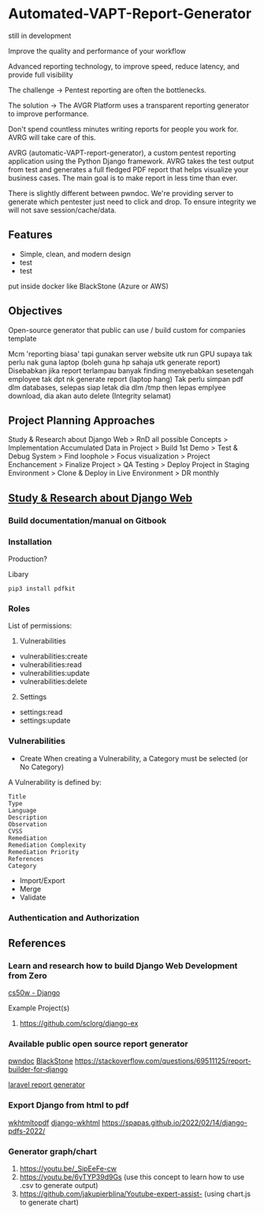 # Automated-VAPT-Report-Generator
still in development

Improve the quality and performance of your workflow

Advanced reporting technology, to improve speed, reduce latency, and provide full visibility

The challenge -> Pentest reporting are often the bottlenecks.

The solution -> The AVGR Platform uses a transparent reporting generator to improve performance.

Don't spend countless minutes writing reports for people you work for. AVRG will take care of this.

AVRG (automatic-VAPT-report-generator), a custom pentest reporting application using the Python Django framework. AVRG takes the test output from test and generates a full fledged PDF report that helps visualize your business cases. The main goal is to make report in less time than ever. 

There is slightly different between pwndoc. We're providing server to generate which pentester just need to click and drop. To ensure integrity we will not save session/cache/data. 

## Features
- Simple, clean, and modern design
- test
- test

put inside docker like BlackStone (Azure or AWS)

## Objectives
Open-source generator that public can use / build custom for companies template

Mcm 'reporting biasa' tapi gunakan server website utk run GPU supaya tak perlu nak guna laptop (boleh guna hp sahaja utk generate report)
Disebabkan jika report terlampau banyak finding menyebabkan sesetengah employee tak dpt nk generate report (laptop hang)
Tak perlu simpan pdf dlm databases, selepas siap letak dia dlm /tmp then lepas emplyee download, dia akan auto delete (Integrity selamat)

## Project Planning Approaches
Study & Research about Django Web > RnD all possible Concepts > Implementation Accumulated Data in Project > Build 1st Demo > Test & Debug System > Find loophole > Focus visualization > Project Enchancement > Finalize Project > QA Testing > Deploy Project in Staging Environment > Clone & Deploy in Live Environment > DR monthly

## [Study & Research about Django Web](https://github.com/g3nj1z/Jom-Belajar-Django)

### Build documentation/manual on Gitbook

### Installation
Production?

Libary

    pip3 install pdfkit

### Roles
List of permissions:
1. Vulnerabilities
- vulnerabilities:create
- vulnerabilities:read
- vulnerabilities:update
- vulnerabilities:delete

2. Settings
- settings:read
- settings:update

### Vulnerabilities
- Create
When creating a Vulnerability, a Category must be selected (or No Category)

A Vulnerability is defined by:

    Title
    Type
    Language
    Description
    Observation
    CVSS
    Remediation
    Remediation Complexity
    Remediation Priority
    References
    Category
    
- Import/Export
- Merge
- Validate

### Authentication and Authorization

## References

### Learn and research how to build Django Web Development from Zero
[cs50w - Django](https://youtu.be/w8q0C-C1js4)

Example Project(s)
1. https://github.com/sclorg/django-ex

### Available public open source report generator
[pwndoc](https://github.com/pwndoc/pwndoc)
[BlackStone](https://github.com/micro-joan/BlackStone)
https://stackoverflow.com/questions/69511125/report-builder-for-django

[laravel report generator](https://github.com/Jimmy-JS/laravel-report-generator)

### Export Django from html to pdf
[wkhtmltopdf](https://ourcodeworld.com/articles/read/241/how-to-create-a-pdf-from-html-in-django)
[django-wkhtml](https://github.com/incuna/django-wkhtmltopdf)
https://spapas.github.io/2022/02/14/django-pdfs-2022/

### Generator graph/chart
1. https://youtu.be/_SipEeFe-cw 
2. https://youtu.be/6yTYP39d9Gs (use this concept to learn how to use .csv to generate output)
3. https://github.com/jakupierblina/Youtube-expert-assist- (using chart.js to generate chart)
